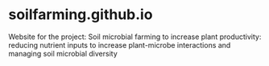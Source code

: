 # soilfarming.github.io
Website for the project: Soil microbial farming to increase plant productivity: reducing nutrient inputs to increase plant-microbe interactions and managing soil microbial diversity
